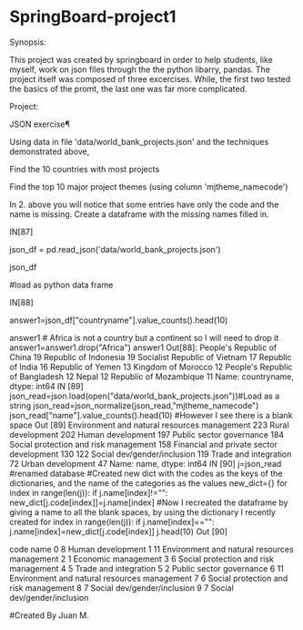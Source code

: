 # SpringBoard-project1

Synopsis:

This project was created by springboard in order to help students, like myself, work on json files through the the python libarry, pandas. The project itself was composed of three excercises. While, the first two tested the basics of the promt, the last one was far more complicated.

Project:

JSON exercise¶

Using data in file 'data/world_bank_projects.json' and the techniques demonstrated above,

Find the 10 countries with most projects

Find the top 10 major project themes (using column 'mjtheme_namecode')

In 2. above you will notice that some entries have only the code and the name is missing. Create a dataframe with the missing names filled in.

IN[87]

json_df = pd.read_json('data/world_bank_projects.json')

json_df

#load as python data frame

IN[88]

answer1=json_df["countryname"].value_counts().head(10)

answer1 # Africa is not a country but a continent so I will need to drop it
answer1=answer1.drop("Africa")
answer1
Out[88]:
People's Republic of China         19
Republic of Indonesia              19
Socialist Republic of Vietnam      17
Republic of India                  16
Republic of Yemen                  13
Kingdom of Morocco                 12
People's Republic of Bangladesh    12
Nepal                              12
Republic of Mozambique             11
Name: countryname, dtype: int64
IN [89]
json_read=json.load(open("data/world_bank_projects.json"))#Load as a string
json_read=json_normalize(json_read,"mjtheme_namecode")
json_read["name"].value_counts().head(10) #However I see there is a blank space
Out [89]
Environment and natural resources management    223
Rural development                               202
Human development                               197
Public sector governance                        184
Social protection and risk management           158
Financial and private sector development        130
                                                122
Social dev/gender/inclusion                     119
Trade and integration                            72
Urban development                                47
Name: name, dtype: int64
IN [90]
j=json_read #renamed database
#Created new dict with the codes as the keys of the dictionaries, and the name of the categories as the values
new_dict={}
for index in range(len(j)):
    if j.name[index]!="":
        new_dict[j.code[index]]=j.name[index]
#Now I recreated the dataframe by giving a name to all the blank spaces, by using the dictionary I recently created
for index in range(len(j)):
    if j.name[index]=="":
        j.name[index]=new_dict[j.code[index]]
j.head(10)
Out [90]

code	name
0	8	Human development
1	11	Environment and natural resources management
2	1	Economic management
3	6	Social protection and risk management
4	5	Trade and integration
5	2	Public sector governance
6	11	Environment and natural resources management
7	6	Social protection and risk management
8	7	Social dev/gender/inclusion
9	7	Social dev/gender/inclusion

#Created By Juan M. 



